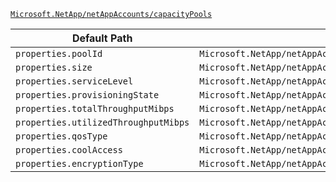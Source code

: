 [`Microsoft.NetApp/netAppAccounts/capacityPools`](https://docs.microsoft.com/en-us/azure/templates/microsoft.netapp/netappaccounts/capacitypools)

| Default Path | Alias |
|---|---|
| `properties.poolId` | `Microsoft.NetApp/netAppAccounts/capacityPools/poolId` |
| `properties.size` | `Microsoft.NetApp/netAppAccounts/capacityPools/size` |
| `properties.serviceLevel` | `Microsoft.NetApp/netAppAccounts/capacityPools/serviceLevel` |
| `properties.provisioningState` | `Microsoft.NetApp/netAppAccounts/capacityPools/provisioningState` |
| `properties.totalThroughputMibps` | `Microsoft.NetApp/netAppAccounts/capacityPools/totalThroughputMibps` |
| `properties.utilizedThroughputMibps` | `Microsoft.NetApp/netAppAccounts/capacityPools/utilizedThroughputMibps` |
| `properties.qosType` | `Microsoft.NetApp/netAppAccounts/capacityPools/qosType` |
| `properties.coolAccess` | `Microsoft.NetApp/netAppAccounts/capacityPools/coolAccess` |
| `properties.encryptionType` | `Microsoft.NetApp/netAppAccounts/capacityPools/encryptionType` |

